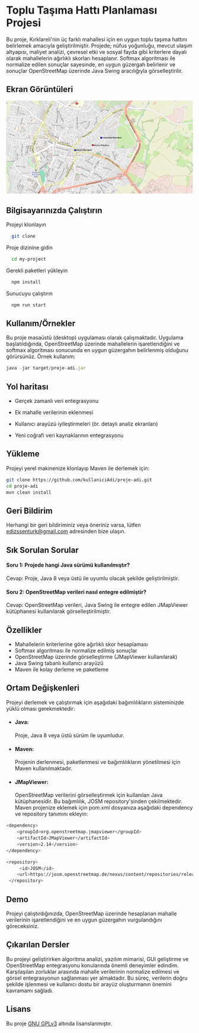 
# Toplu Taşıma Hattı Planlaması Projesi

Bu proje, Kırklareli'nin üç farklı mahallesi için en uygun toplu taşıma hattını belirlemek amacıyla geliştirilmiştir. Projede; nüfus yoğunluğu, mevcut ulaşım altyapısı, maliyet analizi, çevresel etki ve sosyal fayda gibi kriterlere dayalı olarak mahallelerin ağırlıklı skorları hesaplanır. Softmax algoritması ile normalize edilen sonuçlar sayesinde, en uygun güzergah belirlenir ve sonuçlar OpenStreetMap üzerinde Java Swing aracılığıyla görselleştirilir.



## Ekran Görüntüleri

![Uygulama Ekran Görüntüsü](https://github.com/edizklu/toplu-tasima-hatti-plani/blob/main/images/ss.png?raw=true)

  
## Bilgisayarınızda Çalıştırın

Projeyi klonlayın

```bash
  git clone 
```

Proje dizinine gidin

```bash
  cd my-project
```

Gerekli paketleri yükleyin

```bash
  npm install
```

Sunucuyu çalıştırın

```bash
  npm run start
```

  
## Kullanım/Örnekler
Bu proje masaüstü (desktop) uygulaması olarak çalışmaktadır. Uygulama başlatıldığında, OpenStreetMap üzerinde mahallelerin işaretlendiğini ve softmax algoritması sonucunda en uygun güzergahın belirlenmiş olduğunu görürsünüz.
Örnek kullanım:
```javascript
java -jar target/proje-adi.jar
```

  
## Yol haritası

- Gerçek zamanlı veri entegrasyonu

- Ek mahalle verilerinin eklenmesi

- Kullanıcı arayüzü iyileştirmeleri (ör. detaylı analiz ekranları)

- Yeni coğrafi veri kaynaklarının entegrasyonu


  
## Yükleme 

Projeyi yerel makinenize klonlayıp Maven ile derlemek için:

```bash 
git clone https://github.com/kullaniciAdi/proje-adi.git
cd proje-adi
mvn clean install
```
    
## Geri Bildirim

Herhangi bir geri bildiriminiz veya öneriniz varsa, lütfen edizssenturk@gmail.com adresinden bize ulaşın.


  
## Sık Sorulan Sorular

#### Soru 1: Projede hangi Java sürümü kullanılmıştır?

Cevap: Proje, Java 8 veya üstü ile uyumlu olacak şekilde geliştirilmiştir.

#### Soru 2: OpenStreetMap verileri nasıl entegre edilmiştir?

Cevap: OpenStreetMap verileri, Java Swing ile entegre edilen JMapViewer kütüphanesi kullanılarak görselleştirilmiştir.

  
## Özellikler

- Mahallelerin kriterlerine göre ağırlıklı skor hesaplaması
- Softmax algoritması ile normalize edilmiş sonuçlar
- OpenStreetMap üzerinde görselleştirme (JMapViewer kullanılarak)
- Java Swing tabanlı kullanıcı arayüzü
- Maven ile kolay derleme ve paketleme

  
## Ortam Değişkenleri

Projeyi derlemek ve çalıştırmak için aşağıdaki bağımlılıkların sisteminizde yüklü olması gerekmektedir:

- #### Java:
  Proje, Java 8 veya üstü sürüm ile uyumludur.

- #### Maven:
  Projenin derlenmesi, paketlenmesi ve bağımlılıkların yönetilmesi için Maven kullanılmaktadır.

- #### JMapViewer:
  OpenStreetMap verilerini görselleştirmek için kullanılan Java kütüphanesidir. Bu bağımlılık, JOSM repository'sinden çekilmektedir. Maven projenize eklemek için pom.xml dosyanıza aşağıdaki dependency ve repository tanımını ekleyin:

```bash
<dependency>
    <groupId>org.openstreetmap.jmapviewer</groupId>
    <artifactId>JMapViewer</artifactId>
    <version>2.14</version>
</dependency>
```
```bash
<repository>
     <id>JOSM</id>
    <url>https://josm.openstreetmap.de/nexus/content/repositories/releases/</url>
 </repository>
```



  
## Demo

Projeyi çalıştırdığınızda, OpenStreetMap üzerinde hesaplanan mahalle verilerinin işaretlendiğini ve en uygun güzergahın vurgulandığını göreceksiniz.

  
## Çıkarılan Dersler

Bu projeyi geliştirirken algoritma analizi, yazılım mimarisi, GUI geliştirme ve OpenStreetMap entegrasyonu konularında önemli deneyimler edindim. Karşılaşılan zorluklar arasında mahalle verilerinin normalize edilmesi ve görsel entegrasyonun sağlanması yer almaktadır. Bu süreç, verilerin doğru şekilde işlenmesi ve kullanıcı dostu bir arayüz oluşturmanın önemini kavramamı sağladı.

  
## Lisans

Bu proje [GNU GPLv3](https://choosealicense.com/licenses/gpl-3.0/) altında lisanslanmıştır.

  

